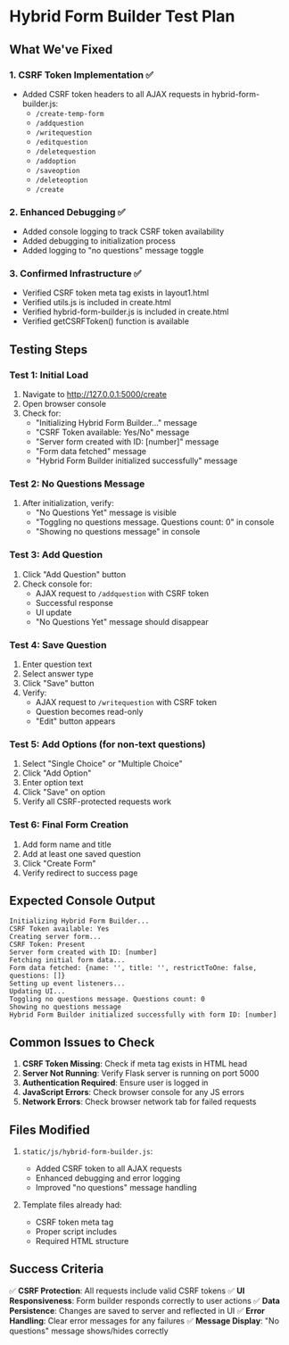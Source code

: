 # Hybrid Form Builder Test Plan

## What We've Fixed

### 1. CSRF Token Implementation ✅
- Added CSRF token headers to all AJAX requests in hybrid-form-builder.js:
  - `/create-temp-form`
  - `/addquestion`
  - `/writequestion`
  - `/editquestion`
  - `/deletequestion`
  - `/addoption`
  - `/saveoption`
  - `/deleteoption`
  - `/create`

### 2. Enhanced Debugging ✅
- Added console logging to track CSRF token availability
- Added debugging to initialization process
- Added logging to "no questions" message toggle

### 3. Confirmed Infrastructure ✅
- Verified CSRF token meta tag exists in layout1.html
- Verified utils.js is included in create.html
- Verified hybrid-form-builder.js is included in create.html
- Verified getCSRFToken() function is available

## Testing Steps

### Test 1: Initial Load
1. Navigate to http://127.0.0.1:5000/create
2. Open browser console
3. Check for:
   - "Initializing Hybrid Form Builder..." message
   - "CSRF Token available: Yes/No" message
   - "Server form created with ID: [number]" message
   - "Form data fetched" message
   - "Hybrid Form Builder initialized successfully" message

### Test 2: No Questions Message
1. After initialization, verify:
   - "No Questions Yet" message is visible
   - "Toggling no questions message. Questions count: 0" in console
   - "Showing no questions message" in console

### Test 3: Add Question
1. Click "Add Question" button
2. Check console for:
   - AJAX request to `/addquestion` with CSRF token
   - Successful response
   - UI update
   - "No Questions Yet" message should disappear

### Test 4: Save Question
1. Enter question text
2. Select answer type
3. Click "Save" button
4. Verify:
   - AJAX request to `/writequestion` with CSRF token
   - Question becomes read-only
   - "Edit" button appears

### Test 5: Add Options (for non-text questions)
1. Select "Single Choice" or "Multiple Choice"
2. Click "Add Option"
3. Enter option text
4. Click "Save" on option
5. Verify all CSRF-protected requests work

### Test 6: Final Form Creation
1. Add form name and title
2. Add at least one saved question
3. Click "Create Form"
4. Verify redirect to success page

## Expected Console Output

```
Initializing Hybrid Form Builder...
CSRF Token available: Yes
Creating server form...
CSRF Token: Present
Server form created with ID: [number]
Fetching initial form data...
Form data fetched: {name: '', title: '', restrictToOne: false, questions: []}
Setting up event listeners...
Updating UI...
Toggling no questions message. Questions count: 0
Showing no questions message
Hybrid Form Builder initialized successfully with form ID: [number]
```

## Common Issues to Check

1. **CSRF Token Missing**: Check if meta tag exists in HTML head
2. **Server Not Running**: Verify Flask server is running on port 5000
3. **Authentication Required**: Ensure user is logged in
4. **JavaScript Errors**: Check browser console for any JS errors
5. **Network Errors**: Check browser network tab for failed requests

## Files Modified

1. `static/js/hybrid-form-builder.js`:
   - Added CSRF token to all AJAX requests
   - Enhanced debugging and error logging
   - Improved "no questions" message handling

2. Template files already had:
   - CSRF token meta tag
   - Proper script includes
   - Required HTML structure

## Success Criteria

✅ **CSRF Protection**: All requests include valid CSRF tokens
✅ **UI Responsiveness**: Form builder responds correctly to user actions
✅ **Data Persistence**: Changes are saved to server and reflected in UI
✅ **Error Handling**: Clear error messages for any failures
✅ **Message Display**: "No questions" message shows/hides correctly

